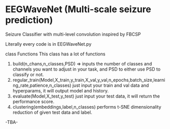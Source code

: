 # EEGWaveNet (Multi-scale seizure prediction)
Seizure Classifier with multi-level convolution inspired by FBCSP

Literally every code is in EEGWaveNet.py

class Functions
This class has a lot of functions
1. build(n_chans,n_classes,PSD) => inputs the number of classes and channels you want to adjust in your task, and PSD to either use PSD to classify or not.
2. regular_train(Model,X_train,y_train,X_val,y_val,n_epochs,batch_size,learning_rate,patience,n_classes) just input your train and val data and hyperparams, it will output model and history.
4. evaluate(Model,X_test,y_test) just input your test data, it will return the performance score.
5. clustering(embeddings,label,n_classes) performs t-SNE dimensionality reduction of given test data and label.

-TBA-
